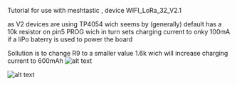 Tutorial for use with meshtastic , device WIFI_LoRa_32_V2.1

as V2 devices are using TP4054 wich seems by (generally) default has a 10k resistor on pin5 PROG
wich in turn sets charging current to onky 100mA if a liPo baterry is used to power the board

Sollution is to change R9 to a smaller value 1.6k wich will increase charging current to 600mAh
![alt text](https://github.com/yo8aiv/WIFI_LoRa_32_V2_charging_mod/blob/main/WIFI-LoRa-32-V2.1.png)

![alt text](https://github.com/yo8aiv/WIFI_LoRa_32_V2_charging_mod/blob/main/back.jpg)
